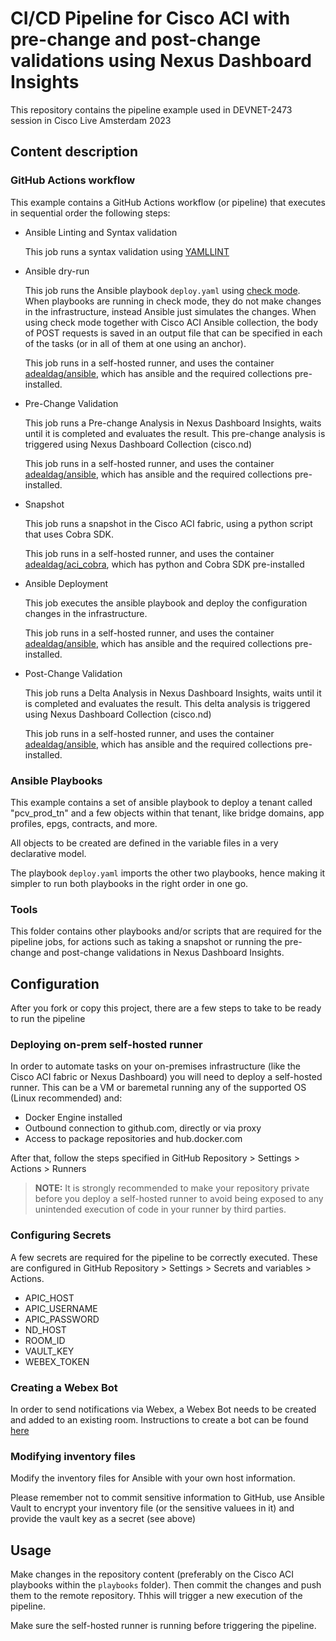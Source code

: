 # CI/CD Pipeline for Cisco ACI with pre-change and post-change validations using Nexus Dashboard Insights
This repository contains the pipeline example used in DEVNET-2473 session in Cisco Live Amsterdam 2023

## Content description

### GitHub Actions workflow

This example contains a GitHub Actions workflow (or pipeline) that executes in sequential order the following steps:

* Ansible Linting and Syntax validation

  This job runs a syntax validation using [YAMLLINT](https://yamllint.readthedocs.io/)
  
* Ansible dry-run

  This job runs the Ansible playbook `deploy.yaml` using [check mode](https://docs.ansible.com/ansible/latest/playbook_guide/playbooks_checkmode.html#using-check-mode). When playbooks are running in check mode, they do not make changes in the infrastructure, instead Ansible just simulates the changes. When using check mode together with Cisco ACI Ansible collection, the body of POST requests is saved in an output file that can be specified in each of the tasks (or in all of them at one using an anchor).
  
  This job runs in a self-hosted runner, and uses the container [adealdag/ansible](https://hub.docker.com/repository/docker/adealdag/ansible/general), which has ansible and the required collections pre-installed.
  
* Pre-Change Validation

  This job runs a Pre-change Analysis in Nexus Dashboard Insights, waits until it is completed and evaluates the result. This pre-change analysis is triggered using Nexus Dashboard Collection (cisco.nd)
  
  This job runs in a self-hosted runner, and uses the container [adealdag/ansible](https://hub.docker.com/r/adealdag/ansible), which has ansible and the required collections pre-installed.
  
* Snapshot

  This job runs a snapshot in the Cisco ACI fabric, using a python script that uses Cobra SDK. 
  
  This job runs in a self-hosted runner, and uses the container [adealdag/aci_cobra](https://hub.docker.com/r/adealdag/aci_cobra), which has python and Cobra SDK pre-installed
  
* Ansible Deployment

  This job executes the ansible playbook and deploy the configuration changes in the infrastructure.
  
  This job runs in a self-hosted runner, and uses the container [adealdag/ansible](https://hub.docker.com/r/adealdag/ansible), which has ansible and the required collections pre-installed.
  
* Post-Change Validation

  This job runs a Delta Analysis in Nexus Dashboard Insights, waits until it is completed and evaluates the result. This delta analysis is triggered using Nexus Dashboard Collection (cisco.nd)
  
  This job runs in a self-hosted runner, and uses the container [adealdag/ansible](https://hub.docker.com/r/adealdag/ansible), which has ansible and the required collections pre-installed.
  
### Ansible Playbooks
  
This example contains a set of ansible playbook to deploy a tenant called "pcv_prod_tn" and a few objects within that tenant, like bridge domains, app profiles, epgs, contracts, and more. 

All objects to be created are defined in the variable files in a very declarative model.

The playbook `deploy.yaml` imports the other two playbooks, hence making it simpler to run both playbooks in the right order in one go.

### Tools

This folder contains other playbooks and/or scripts that are required for the pipeline jobs, for actions such as taking a snapshot or running the pre-change and post-change validations in Nexus Dashboard Insights.

## Configuration

After you fork or copy this project, there are a few steps to take to be ready to run the pipeline

### Deploying on-prem self-hosted runner

In order to automate tasks on your on-premises infrastructure (like the Cisco ACI fabric or Nexus Dashboard) you will need to deploy a self-hosted runner. This can be a VM or baremetal running any of the supported OS (Linux recommended) and:

* Docker Engine installed
* Outbound connection to github.com, directly or via proxy
* Access to package repositories and hub.docker.com

After that, follow the steps specified in GitHub Repository > Settings > Actions > Runners

> **NOTE:** It is strongly recommended to make your repository private before you deploy a self-hosted runner to avoid being exposed to any unintended execution of code in your runner by third parties.

### Configuring Secrets

A few secrets are required for the pipeline to be correctly executed. These are configured in GitHub Repository > Settings > Secrets and variables > Actions.

* APIC_HOST
* APIC_USERNAME
* APIC_PASSWORD
* ND_HOST
* ROOM_ID
* VAULT_KEY
* WEBEX_TOKEN

### Creating a Webex Bot

In order to send notifications via Webex, a Webex Bot needs to be created and added to an existing room. Instructions to create a bot can be found [here](https://developer.webex.com/docs/bots)

### Modifying inventory files

Modify the inventory files for Ansible with your own host information.

Please remember not to commit sensitive information to GitHub, use Ansible Vault to encrypt your inventory file (or the sensitive valuees in it) and provide the vault key as a secret (see above)

## Usage

Make changes in the repository content (preferably on the Cisco ACI playbooks within the `playbooks` folder). Then commit the changes and push them to the remote repository. Thhis will trigger a new execution of the pipeline.

Make sure the self-hosted runner is running before triggering the pipeline.